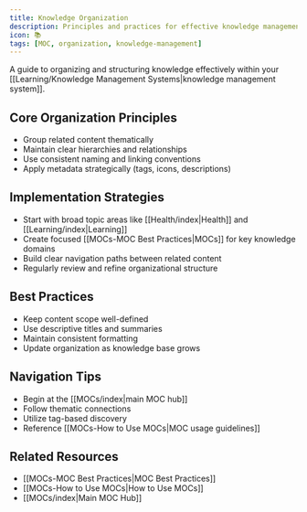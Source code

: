 ```yaml
---
title: Knowledge Organization
description: Principles and practices for effective knowledge management
icon: 📚
tags: [MOC, organization, knowledge-management]
---
```


A guide to organizing and structuring knowledge effectively within your [[Learning/Knowledge Management Systems|knowledge management system]].

## Core Organization Principles
- Group related content thematically
- Maintain clear hierarchies and relationships
- Use consistent naming and linking conventions
- Apply metadata strategically (tags, icons, descriptions)

## Implementation Strategies
- Start with broad topic areas like [[Health/index|Health]] and [[Learning/index|Learning]]
- Create focused [[MOCs-MOC Best Practices|MOCs]] for key knowledge domains
- Build clear navigation paths between related content
- Regularly review and refine organizational structure

## Best Practices
- Keep content scope well-defined
- Use descriptive titles and summaries
- Maintain consistent formatting
- Update organization as knowledge base grows

## Navigation Tips
- Begin at the [[MOCs/index|main MOC hub]]
- Follow thematic connections
- Utilize tag-based discovery
- Reference [[MOCs-How to Use MOCs|MOC usage guidelines]]

## Related Resources
- [[MOCs-MOC Best Practices|MOC Best Practices]]
- [[MOCs-How to Use MOCs|How to Use MOCs]]
- [[MOCs/index|Main MOC Hub]]
